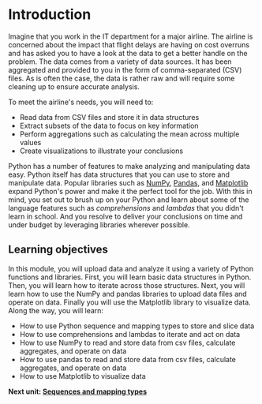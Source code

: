 # Introduction

Imagine that you work in the IT department for a major airline. The airline is concerned about the impact that flight delays are having on cost overruns and has asked you to have a look at the data to get a better handle on the problem. The data comes from a variety of data sources. It has been aggregated and provided to you in the form of comma-separated (CSV) files. As is often the case, the data is rather raw and will require some cleaning up to ensure accurate analysis. 

To meet the airline's needs, you will need to:

- Read data from CSV files and store it in data structures
- Extract subsets of the data to focus on key information
- Perform aggregations such as calculating the mean across multiple values
- Create visualizations to illustrate your conclusions

Python has a number of features to make analyzing and manipulating data easy. Python itself has data structures that you can use to store and manipulate data. Popular libraries such as [NumPy](https://www.numpy.org/), [Pandas](https://pandas.pydata.org/), and [Matplotlib](https://matplotlib.org/) expand Python's power and make it the perfect tool for the job. With this in mind, you set out to brush up on your Python and learn about some of the language features such as *comprehensions* and *lambdas* that you didn't learn in school. And you resolve to deliver your conclusions on time and under budget by leveraging libraries wherever possible.

## Learning objectives

In this module, you will upload data and analyze it using a variety of Python functions and libraries. First, you will learn basic data structures in Python. Then, you will learn how to iterate across those structures. Next, you will learn how to use the NumPy and pandas libraries to upload data files and operate on data. Finally you will use the Matplotlib library to visualize data. Along the way, you will learn:

- How to use Python sequence and mapping types to store and slice data
- How to use comprehensions and lambdas to iterate and act on data
- How to use NumPy to read and store data from csv files, calculate aggregates, and operate on data
- How to use pandas to read and store data from csv files, calculate aggregates, and operate on data
- How to use Matplotlib to visualize data

**Next unit: [Sequences and mapping types](1-sequences-mappingtypes.md)**